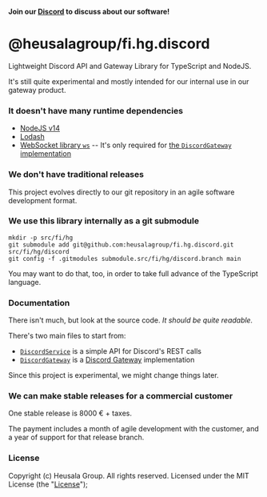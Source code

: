 **Join our [Discord](https://discord.gg/UBTrHxA78f) to discuss about our software!**

# @heusalagroup/fi.hg.discord

Lightweight Discord API and Gateway Library for TypeScript and NodeJS.

It's still quite experimental and mostly intended for our internal use in our gateway product.

### It doesn't have many runtime dependencies

 * [NodeJS v14](https://nodejs.org)
 * [Lodash](https://lodash.com)
 * [WebSocket library `ws`](https://github.com/websockets/ws) -- It's only required for [the `DiscordGateway` implementation](https://github.com/heusalagroup/fi.hg.discord/blob/main/src/DiscordGateway.ts)

### We don't have traditional releases

This project evolves directly to our git repository in an agile software development format.

### We use this library internally as a git submodule

```
mkdir -p src/fi/hg
git submodule add git@github.com:heusalagroup/fi.hg.discord.git src/fi/hg/discord
git config -f .gitmodules submodule.src/fi/hg/discord.branch main
```

You may want to do that, too, in order to take full advance of the TypeScript language.

### Documentation

There isn't much, but look at the source code. *It should be quite readable.*

There's two main files to start from:

 * [`DiscordService`](https://github.com/heusalagroup/fi.hg.discord/blob/main/src/DiscordService.ts) is a simple API for Discord's REST calls
 * [`DiscordGateway`](https://github.com/heusalagroup/fi.hg.discord/blob/main/src/DiscordGateway.ts) is a [Discord Gateway](https://discord.com/developers/docs/topics/gateway) implementation

Since this project is experimental, we might change things later.

### We can make stable releases for a commercial customer

One stable release is 8000 € + taxes.

The payment includes a month of agile development with the customer, and a year of
support for that release branch.

### License

Copyright (c) Heusala Group. All rights reserved. Licensed under the MIT License (the "[License](./LICENSE)");
